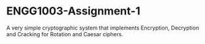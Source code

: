 # ENGG1003-Assignment-1
A very simple cryptographic system that implements Encryption, Decryption and Cracking for Rotation and Caesar ciphers.
